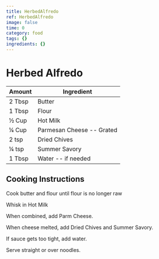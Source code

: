 ```yaml
---
title: HerbedAlfredo
ref: HerbedAlfredo
image: false
time: 0
category: food
tags: {}
ingredients: {}
---
```

# Herbed Alfredo  
  
|Amount|Ingredient|  
|----|----|  
2 Tbsp | Butter  
1 Tbsp | Flour  
½ Cup | Hot Milk  
¼ Cup | Parmesan Cheese -- Grated  
2 tsp | Dried Chives  
¼ tsp | Summer Savory  
1 Tbsp | Water -- if needed  
  
## Cooking Instructions  
Cook butter and flour until flour is no longer raw  
  
Whisk in Hot Milk  
  
When combined, add Parm Cheese.  
  
When cheese melted, add Dried Chives and Summer Savory.  
  
If sauce gets too tight, add water.  
  
Serve straight or over noodles.  
  